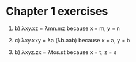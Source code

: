 Chapter 1 exercises
===

1. b) λxy.xz = λmn.mz because x = m, y = n

2. c) λxy.xxy = λa.(λb.aab) because x = a, y = b

3. b) λxyz.zx = λtos.st because x = t, z = s
